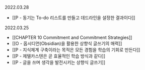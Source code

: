 2022.03.28
- [[P - 동기는 To-do 리스트를 만들고 데드라인을 설정한 결과이다]]

2022.03.25
- [[CHAPTER 10 Commitment and Commitment Strategies]] 
- [[O - 옵시디언(Obsidian)을 활용한 상향식 글쓰기의 매력]] 
- [[P - 지식체계 구축이라는 목적은 모든 경험을 학습의 기회로 만든다]] 
- [[P - 제텔카스텐은 곧 효율적인 학습 방식과 같다]] 
- [[P - 글을 쓰며 생각을 발전시키는 상향식 글쓰기]] 